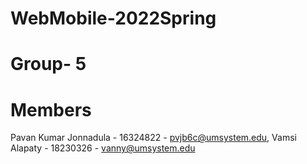 # WebMobile-2022Spring


# Group- 5
# Members 
Pavan Kumar Jonnadula - 16324822 - pvjb6c@umsystem.edu,
Vamsi Alapaty - 18230326 - vanny@umsystem.edu
